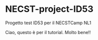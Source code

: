 # NECST-project-ID53
Progetto test ID53 per il NECSTCamp NL1

Ciao, questo è per il tutorial. Molto bene!!
